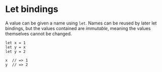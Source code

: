 # Let bindings

A value can be given a name using `let`. Names can be reused by later let
bindings, but the values contained are _immutable_, meaning the values
themselves cannot be changed.

```rust,noplaypen
let x = 1
let y = x
let y = 2

x  // => 1
y  // => 2
```

